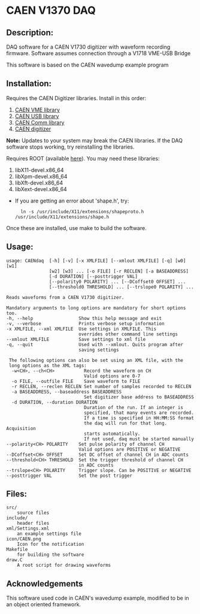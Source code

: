 # CAEN V1370 DAQ

## Description:

DAQ software for a CAEN V1730 digitizer with waveform recording firmware. Software assumes connection through a V1718 VME-USB Bridge

This software is based on the CAEN wavedump example program

## Installation:
Requires the CAEN Digitizer libraries. Install in this order:
1. [CAEN VME library](http://www.caen.it/csite/CaenProd.jsp?idmod=689&parent=38) 
2. [CAEN USB library](http://www.caen.it/csite/CaenProd.jsp?idmod=417&parent=11)
3. [CAEN Comm library](http://www.caen.it/csite/CaenProd.jsp?parent=38&idmod=684)
4. [CAEN digitizer](http://www.caen.it/csite/CaenProd.jsp?parent=43&idmod=717)

**Note:** Updates to your system may break the CAEN libraries. If the DAQ software stops working, try reinstalling the libraries.

Requires ROOT (available [here](https://root.cern.ch/downloading-root)). You may need these libraries:
1. libX11-devel.x86_64
2. libXpm-devel.x86_64
3. libXft-devel.x86_64
4. libXext-devel.x86_64

* If you are getting an error about 'shape.h', try:

        ln -s /usr/include/X11/extensions/shapeproto.h /usr/include/X11/extensions/shape.h


Once these are installed, use make to build the software.

## Usage:

	usage: CAENdaq  [-h] [-v] [-x XMLFILE] [--xmlout XMLFILE] [-q] [w0] [w1]
	                [w2] [w3] ... [-o FILE] [-r RECLEN] [-a BASEADDRESS]
        	        [-d DURATION] [--posttrigger VAL]
        	        [--polarity0 POLARITY] ... [--DCoffset0 OFFSET] ...
        	        [--threshold0 THRESHOLD] ... [--trslope0 POLARITY] ...

	Reads waveforms from a CAEN V1730 digitizer.

	Mandatory arguments to long options are mandatory for short options too.
  	-h, --help                 Show this help message and exit
  	-v, --verbose              Prints verbose setup information
  	-x XMLFILE, --xml XMLFILE  Use settings in XMLFILE. This
  	                           overrides other command line settings
  	--xmlout XMLFILE           Save settings to xml file
  	-q, --quit                 Used with --xmlout. Quits program after
  	                           saving settings

	 The following options can also be set using an XML file, with the
	 long options as the XML tags:
	  -w<CH>, --ch<CH>           Record the waveform on CH
	                             Valid options are 0-7
	  -o FILE, --outfile FILE    Save waveform to FILE
	  -r RECLEN, --reclen RECLEN Set number of samples recorded to RECLEN
	  -a BASEADDRESS, --baseaddress BASEADDRESS
	                             Set digitizer base address to BASEADDRESS
	  -d DURATION, --duration DURATION
	                             Duration of the run. If an integer is
        	                     specified, that many events are recorded.
                	             If a time is specified in HH:MM:SS format
                        	     the daq will run for that long. Acquisition
                        	     starts automatically.
               		             If not used, daq must be started manually
  	--polarity<CH> POLARITY    Set pulse polarity of channel CH
  	                           Valid options are POSITIVE or NEGATIVE
  	--DCoffset<CH> OFFSET      Set DC offset of channel CH in ADC counts
  	--threshold<CH> THRESHOLD  Set the trigger threshold of channel CH
  	                           in ADC counts
  	--trslope<CH> POLARITY     Trigger slope. Can be POSITIVE or NEGATIVE
  	--posttrigger VAL          Set the post trigger
	
## Files:

	src/
		source files
	include/
		header files
	xml/Settings.xml
		an example settings file
	icon/CAEN.png
		Icon for the notification
	Makefile
		for building the software
	draw.C
		A root script for drawing waveforms
	
## Acknowledgements 

This software used code in CAEN's wavedump example, modified to be in an object oriented framework.


